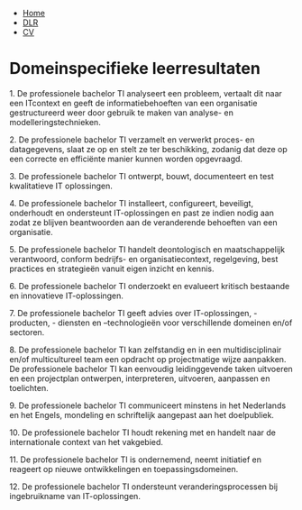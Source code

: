 <head>
<link rel="stylesheet" type="text/css" href="style.css">
</head>

<body>
  <ul>
  <li><a href="index.md">Home</a></li>
  <li><a href="domainspec.md">DLR</a></li>
  <li><a href="cv.md">CV</a></li>
</ul>

<h1>Domeinspecifieke leerresultaten</h1>
  <p>1. De professionele bachelor TI analyseert een probleem, vertaalt dit naar een ITcontext en geeft de informatiebehoeften van een organisatie gestructureerd weer
    door gebruik te maken van analyse- en modelleringstechnieken.</p>
  <p>
2. De professionele bachelor TI verzamelt en verwerkt proces- en datagegevens,
slaat ze op en stelt ze ter beschikking, zodanig dat deze op een correcte en
efficiënte manier kunnen worden opgevraagd.
  </p>
    <p>
3. De professionele bachelor TI ontwerpt, bouwt, documenteert en test kwalitatieve
IT oplossingen.
  </p>
  <p>
4. De professionele bachelor TI installeert, configureert, beveiligt, onderhoudt en
ondersteunt IT-oplossingen en past ze indien nodig aan zodat ze blijven
beantwoorden aan de veranderende behoeften van een organisatie.
  </p>
  <p>
5. De professionele bachelor TI handelt deontologisch en maatschappelijk
verantwoord, conform bedrijfs- en organisatiecontext, regelgeving, best practices en
strategieën vanuit eigen inzicht en kennis.
  </p>
  <p>
6. De professionele bachelor TI onderzoekt en evalueert kritisch bestaande en
innovatieve IT-oplossingen.
  </p>
  <p>
7. De professionele bachelor TI geeft advies over IT-oplossingen, -producten, -
diensten en –technologieën voor verschillende domeinen en/of sectoren.
  </p>
  <p>
8. De professionele bachelor TI kan zelfstandig en in een multidisciplinair en/of
multicultureel team een opdracht op projectmatige wijze aanpakken. De
professionele bachelor TI kan eenvoudig leidinggevende taken uitvoeren en een
projectplan ontwerpen, interpreteren, uitvoeren, aanpassen en toelichten.
  </p>
  <p>
9. De professionele bachelor TI communiceert minstens in het Nederlands en het
Engels, mondeling en schriftelijk aangepast aan het doelpubliek.
  </p>
  <p>
10. De professionele bachelor TI houdt rekening met en handelt naar de internationale
context van het vakgebied.
  </p>
  <p>
11. De professionele bachelor TI is ondernemend, neemt initiatief en reageert op nieuwe
ontwikkelingen en toepassingsdomeinen.
  </p>
  <p>
12. De professionele bachelor TI ondersteunt veranderingsprocessen bij ingebruikname
van IT-oplossingen.
  </p>
  </p>
</body>
